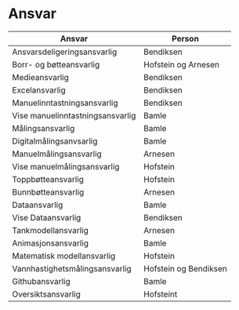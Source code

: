 # Ansvar

Ansvar | Person
---|---
Ansvarsdeligeringsansvarlig | Bendiksen
Borr- og bøtteansvarlig | Hofstein og Arnesen
Medieansvarlig | Bendiksen
Excelansvarlig | Bendiksen
Manuelinntastningsansvarlig | Bendiksen
Vise manuelinntastningsansvarlig | Bamle
Målingsansvarlig | Bamle
Digitalmålingsanvsarlig | Bamle
Manuelmålingsansvarlig | Arnesen
Vise manuelmålingsansvarlig | Hofstein
Toppbøtteansvarlig | Hofstein
Bunnbøtteansvarlig | Arnesen
Dataansvarlig | Bamle
Vise Dataansvarlig | Bendiksen
Tankmodellansvarlig | Arnesen
Animasjonsansvarlig | Bamle
Matematisk modellansvarlig | Hofstein
Vannhastighetsmålingsansvarlig | Hofstein og Bendiksen
Githubansvarlig | Bamle
Oversiktsansvarlig | Hofsteint
